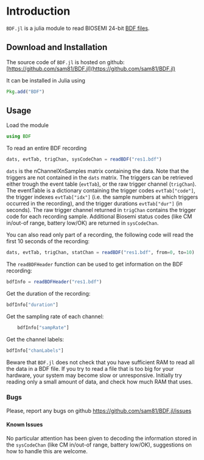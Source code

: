  
# Introduction

``BDF.jl`` is a julia module to read BIOSEMI 24-bit [BDF files](http://www.biosemi.com/faq/file_format.htm).


## Download and Installation

The source code of ``BDF.jl`` is hosted on
github: [https://github.com/sam81/BDF.jl](https://github.com/sam81/BDF.jl)

It can be installed in Julia using

```julia
Pkg.add("BDF")
```

## Usage

Load the module

```julia
using BDF
```

To read an entire BDF recording

```julia
dats, evtTab, trigChan, sysCodeChan = readBDF("res1.bdf")
```

`dats` is the nChannelXnSamples matrix containing the data. Note that the 
triggers are not contained in the `dats` matrix. The triggers can be retrieved 
either trough the event table (`evtTab`), or the raw trigger channel (`trigChan`). 
The eventTable is a dictionary containing the trigger codes `evtTab["code"]`, 
the trigger indexes `evtTab["idx"]` (i.e. the sample numbers at which triggers 
occurred in the recording), and the trigger durations `evtTab["dur"]` (in seconds). 
The raw trigger channel returned in `trigChan` contains the trigger code for each recording sample. 
Additional Biosemi status codes (like CM in/out-of range, battery low/OK) are returned in `sysCodeChan`.

You can also read only part of a recording, the following code will read the first 10 seconds of the recording:

```julia
dats, evtTab, trigChan, statChan = readBDF("res1.bdf", from=0, to=10) 
```    

The `readBDFHeader` function can be used to get information on the BDF recording:

```julia
bdfInfo = readBDFHeader("res1.bdf")
```

Get the duration of the recording:

```julia
bdfInfo["duration"]
```
Get the sampling rate of each channel:

```julia
    bdfInfo["sampRate"]
```

Get the channel labels:

```julia
bdfInfo["chanLabels"]
```


Beware that `BDF.jl` does not check that you have sufficient RAM to 
read all the data in a BDF file. If you try to read a file that is
too big for your hardware, your system may become slow or unresponsive.
Initially try reading only a small amount of data, and check how much
RAM that uses. 

### Bugs

Please, report any bugs on github https://github.com/sam81/BDF.jl/issues

#### Known Issues

No particular attention has been given to decoding the information stored in the
`sysCodeChan` (like CM in/out-of range, battery low/OK), suggestions on how to 
handle this are welcome.


